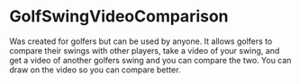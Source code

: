 # GolfSwingVideoComparison
Was created for golfers but can be used by anyone. It allows golfers to compare their swings with other players, take a video of your swing, and get a video of another golfers swing and you can compare the two. You can draw on the video so you can compare better.
